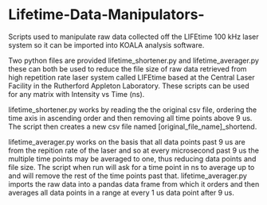 # Lifetime-Data-Manipulators-
Scripts used to manipulate raw data collected off the LIFEtime 100 kHz laser system so it can be imported into KOALA analysis software. 

Two python files are provided lifetime_shortener.py and lifetime_averager.py these can both be used to reduce the file size of raw data retrieved from high repetition rate laser system called LIFEtime based at the Central Laser Facility in the Rutherford Appleton Laboratory. These scripts can be used for any matrix with Intensity vs Time (ns).

lifetime_shortener.py works by reading the the original csv file, ordering the time axis in ascending order and then removing all time points above 9 us. The script then creates a new csv file named [original_file_name]_shortend.

lifetime_averager.py works on the basis that all data points past 9 us are from the repition rate of the laser and so at every microsecond past 9 us the multiple time points may be averaged to one, thus reducing data points and file size. The script when run will ask for a time point in ns to average up to and will remove the rest of the time points past that. lifetime_averager.py imports the raw data into a pandas data frame from which it orders and then averages all data points in a range at every 1 us data point after 9 us.

